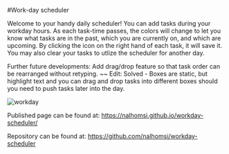 #Work-day scheduler

Welcome to your handy daily scheduler! You can add tasks during your workday hours. As each task-time passes, the colors will change to let you know what tasks are in the past, which you are currently on, and which are upcoming. By clicking the icon on the right hand of each task, it will save it. You may also clear your tasks to utlize the scheduler for another day.

Further future developments: Add drag/drop feature so that task order can be rearranged without retyping.
~~ Edit: Solved - Boxes are static, but highlight text and you can drag and drop tasks into different boxes should you need to push tasks later into the day.

![workday](https://user-images.githubusercontent.com/80538653/120466787-795e3200-c36d-11eb-9aa3-b86b883a4079.jpg)



Published page can be found at: https://nalhomsi.github.io/workday-scheduler/

Repository can be found at: https://github.com/nalhomsi/workday-scheduler
